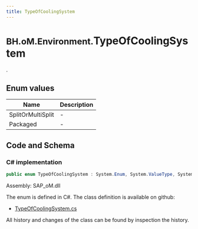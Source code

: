 ```yaml
---
title: TypeOfCoolingSystem
---
```


# <small>BH.oM.Environment.</small>**TypeOfCoolingSystem**

.

## Enum values

| Name            | Description                                                    |
|-----------------|----------------------------------------------------------------|
| SplitOrMultiSplit |  -  |
| Packaged |  -  |


## Code and Schema

### C# implementation

``` C# title="C#"
public enum TypeOfCoolingSystem : System.Enum, System.ValueType, System.IComparable, System.ISpanFormattable, System.IFormattable, System.IConvertible
```

Assembly: SAP_oM.dll

The enum is defined in C#. The class definition is available on github:

- [TypeOfCoolingSystem.cs](https://github.com/BHoM/SAP_Toolkit/blob/develop/SAP_oM/Enums\TypeOfCoolingSystem.cs)

All history and changes of the class can be found by inspection the history.
